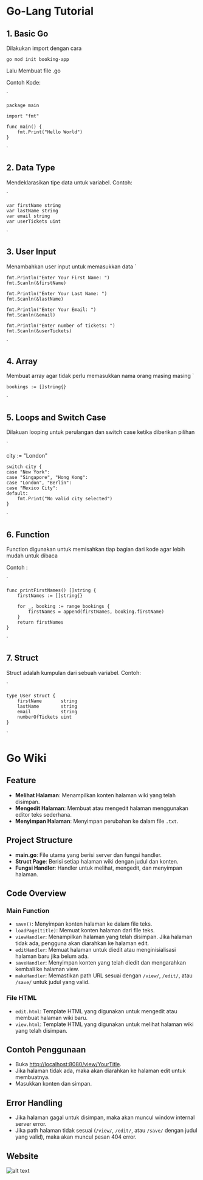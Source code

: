 # Go-Lang Tutorial

## 1. Basic Go
Dilakukan import dengan cara

` go mod init booking-app `

Lalu Membuat file .go

Contoh Kode:

`

    package main
    
    import "fmt"

    func main() {
        fmt.Print("Hello World")
    }

`

## 2. Data Type
Mendeklarasikan tipe data untuk variabel. Contoh:

`

    var firstName string
	var lastName string
	var email string
	var userTickets uint

`

## 3. User Input
Menambahkan user input untuk memasukkan data
`

    fmt.Println("Enter Your First Name: ")
    fmt.Scanln(&firstName)

	fmt.Println("Enter Your Last Name: ")
	fmt.Scanln(&lastName)

	fmt.Println("Enter Your Email: ")
	fmt.Scanln(&email)

	fmt.Println("Enter number of tickets: ")
	fmt.Scanln(&userTickets)

`

## 4. Array
Membuat array agar tidak perlu memasukkan nama orang masing masing
`

    bookings := []string{}

`

## 5. Loops and Switch Case
Dilakuan looping untuk perulangan dan switch case ketika diberikan pilihan

`

city := "London"

	switch city {
	case "New York":
	case "Singapore", "Hong Kong":
	case "London", "Berlin":
	case "Mexico City":
	default:
		fmt.Print("No valid city selected")
	}

`

## 6. Function
Function digunakan untuk memisahkan tiap bagian dari kode agar lebih mudah untuk dibaca

Contoh :

`

	func printFirstNames() []string {
		firstNames := []string{}

		for _, booking := range bookings {
			firstNames = append(firstNames, booking.firstName)
		}
		return firstNames
	}

`

## 7. Struct
Struct adalah kumpulan dari sebuah variabel. Contoh:

`

	type User struct {
		firstName       string
		lastName        string
		email           string
		numberOfTickets uint
	}

`

# Go Wiki

## Feature

- **Melihat Halaman**: Menampilkan konten halaman wiki yang telah disimpan.
- **Mengedit Halaman**: Membuat atau mengedit halaman menggunakan editor teks sederhana.
- **Menyimpan Halaman**: Menyimpan perubahan ke dalam file `.txt`.

## Project Structure

- **main.go**: File utama yang berisi server dan fungsi handler.
- **Struct Page**: Berisi setiap halaman wiki dengan judul dan konten.
- **Fungsi Handler**: Handler untuk melihat, mengedit, dan menyimpan halaman.

## Code Overview

### Main Function

- `save()`: Menyimpan konten halaman ke dalam file teks.
- `loadPage(title)`: Memuat konten halaman dari file teks.
- `viewHandler`: Menampilkan halaman yang telah disimpan. Jika halaman tidak ada, pengguna akan diarahkan ke halaman edit.
- `editHandler`: Memuat halaman untuk diedit atau menginisialisasi halaman baru jika belum ada.
- `saveHandler`: Menyimpan konten yang telah diedit dan mengarahkan kembali ke halaman view.
- `makeHandler`: Memastikan path URL sesuai dengan `/view/`, `/edit/`, atau `/save/` untuk judul yang valid.

### File HTML

- `edit.html`: Template HTML yang digunakan untuk mengedit atau membuat halaman wiki baru.
- `view.html`: Template HTML yang digunakan untuk melihat halaman wiki yang telah disimpan.

## Contoh Penggunaan

   - Buka [http://localhost:8080/view/YourTitle](http://localhost:8080/view/YourTitle).
   - Jika halaman tidak ada, maka akan diarahkan ke halaman edit untuk membuatnya.
   - Masukkan konten dan simpan.

## Error Handling

- Jika halaman gagal untuk disimpan, maka akan muncul window internal server error.
- Jika path halaman tidak sesuai (`/view/`, `/edit/`, atau `/save/` dengan judul yang valid), maka akan muncul pesan 404 error.

## Website
![alt text](image.png)
